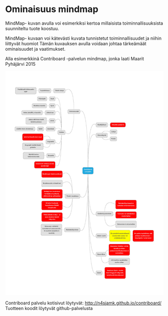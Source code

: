 # Ominaisuus mindmap


MindMap- kuvan avulla voi esimerkiksi kertoa millaisista toiminnallisuuksista suunniteltu
tuote koostuu.

MindMap- kuvaan voi kätevästi kuvata tunnistetut toiminnallisuudet ja niihin liittyvät huomiot
Tämän kuvauksen avulla voidaan johtaa tärkeämäät ominaisuudet ja vaatimukset.

Alla esimerkkinä Contriboard -palvelun mindmap, jonka laati Maarit Pyhäjärvi 2015



![](https://github.com/N4SJAMK/teamboard-test/raw/master/Testing-mob-images/ContriboardModel.png)


Contriboard palvelu kotisivut löytyvät: http://n4sjamk.github.io/contriboard/
Tuotteen koodit löytyvät github-palvelusta
